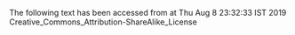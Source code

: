 The following text has been accessed from at Thu Aug 8 23:32:33 IST 2019
Creative_Commons_Attribution-ShareAlike_License

